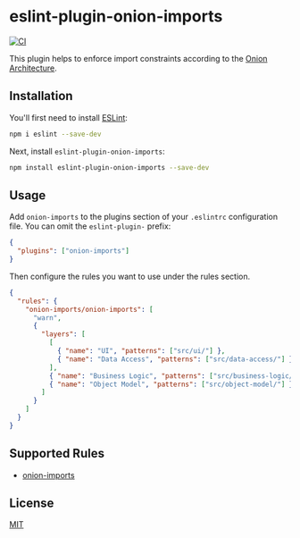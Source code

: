 # eslint-plugin-onion-imports

[![CI](https://github.com/cravay/eslint-plugin-onion-imports/actions/workflows/ci.yml/badge.svg)](https://github.com/cravay/eslint-plugin-onion-imports/actions/workflows/ci.yml)

This plugin helps to enforce import constraints according to the [Onion Architecture](https://jeffreypalermo.com/2008/07/the-onion-architecture-part-1/).

## Installation

You'll first need to install [ESLint](https://eslint.org/):

```sh
npm i eslint --save-dev
```

Next, install `eslint-plugin-onion-imports`:

```sh
npm install eslint-plugin-onion-imports --save-dev
```

## Usage

Add `onion-imports` to the plugins section of your `.eslintrc` configuration file. You can omit the `eslint-plugin-` prefix:

```json
{
  "plugins": ["onion-imports"]
}
```

Then configure the rules you want to use under the rules section.

```json
{
  "rules": {
    "onion-imports/onion-imports": [
      "warn",
      {
        "layers": [
          [
            { "name": "UI", "patterns": ["src/ui/"] },
            { "name": "Data Access", "patterns": ["src/data-access/"] }
          ],
          { "name": "Business Logic", "patterns": ["src/business-logic/"] },
          { "name": "Object Model", "patterns": ["src/object-model/"] }
        ]
      }
    ]
  }
}
```

## Supported Rules

- [onion-imports](./lib/rules/onion-imports.md)

## License

[MIT](./LICENSE)
